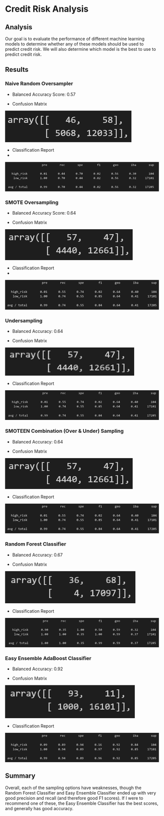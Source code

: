 # Credit Risk Analysis
 
## Analysis

Our goal is to evaluate the performance of different machine learning models to determine whether any of these models should be used to predict credit risk. We will also determine which model is the best to use to predict credit risk.

## Results

### Naive Random Oversampler

- Balanced Accuracy Score: 0.57

- Confusion Matrix

![Random Oversampler Confusion Matrix](NROConf.png)

- Classification Report
- 
![Random Oversampler Scores](NROScores.png)

### SMOTE Oversampling

- Balanced Accuracy Score: 0.64

- Confusion Matrix

![SMOTE Confusion Matrix](SMOTEConf.png)

- Classification Report
- 
![SMOTE Scores](SMOTEScores.png)

### Undersampling

- Balanced Accuracy: 0.64

- Confusion Matrix

![Undersampling Confusion Matrix](USConf.png)

- Classification Report

![Undersampling Scores](USScores.png)

### SMOTEEN Combination (Over & Under) Sampling

- Balanced Accuracy: 0.64

- Confusion Matrix

![Combination Sampling Confusion Matrix](SMOTEConf.png)

- Classification Report

![Combination Sampling Scores](SMOTEScores.png)

### Random Forest Classifier

- Balanced Accuracy: 0.67

- Confusion Matrix

![Random Forest Classifier Confusion Matrix](RFCConf.png)

- Classification Report

![Random Forest Classifier Scores](RFCScores.png)
 
### Easy Ensemble AdaBoost Classifier

- Balanced Accuracy: 0.92

- Confusion Matrix

![Ensemble Classifier Confusion Matrix](EECConf.png)

- Classification Report

![Ensemble Classifier Scores](EECScores.png)

## Summary

Overall, each of the sampling options have weaknesses, though the Random Forest Classifier and Easy Ensemble Classifier ended up with very good precision and recall (and therefore good F1 scores). If I were to recommend one of these, the Easy Ensemble Classifier has the best scores, and generally has good accuracy.
